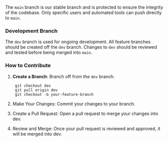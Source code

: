 The `main` branch is our stable branch and is protected to ensure the integrity of the codebase. Only specific users and automated tools can push directly to `main`.

### Development Branch

The `dev` branch is used for ongoing development. All feature branches should be created off the `dev` branch. Changes to `dev` should be reviewed and tested before being merged into `main`.

### How to Contribute

1. **Create a Branch**: Branch off from the `dev` branch.

        git checkout dev
        git pull origin dev
        git checkout -b your-feature-branch

2. Make Your Changes: Commit your changes to your branch.
3. Create a Pull Request: Open a pull request to merge your changes into dev.
4. Review and Merge: Once your pull request is reviewed and approved, it will be merged into dev.
